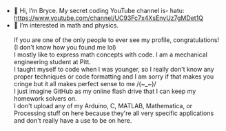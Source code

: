 - 👋 Hi, I’m Bryce. My secret coding YouTube channel is- hatu: https://www.youtube.com/channel/UC93Fc7x4XsEnyUz7gMDet1Q
- 👀 I’m interested in math and physics.<br /><br />
If you are one of the only people to ever see my profile, congratulations! (I don't know how you found me lol)<br />
I mostly like to express math concepts with code. I am a mechanical engineering student at Pitt.<br />
I taught myself to code when I was younger, so I really don't know any proper techniques or code formatting and I am sorry if that makes you cringe but it all makes perfect sense to me /(~_~)/<br />
I just imagine GitHub as my online flash drive that I can keep my homework solvers on.<br />
I don't upload any of my Arduino, C, MATLAB, Mathematica, or Processing stuff on here because they're all very specific applications and don't really have a use to be on here.



<!---
BryceP-44/BryceP-44 is a ✨ special ✨ repository because its `README.md` (this file) appears on your GitHub profile.
You can click the Preview link to take a look at your changes.
--->
